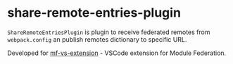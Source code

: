 # share-remote-entries-plugin

`ShareRemoteEntriesPlugin` is plugin to receive federated remotes from `webpack.config` an publish remotes dictionary to specific URL.

Developed for [mf-vs-extension](https://github.com/musienkoyuriy/mf-vs-extension) - VSCode extension for Module Federation.
